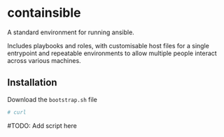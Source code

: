 # containsible

A standard environment for running ansible. 

Includes playbooks and roles, with customisable host files for a
single entrypoint and repeatable environments to allow multiple people interact
across various machines.

## Installation

Download the `bootstrap.sh` file
```bash
# curl
```
#TODO: Add script here

